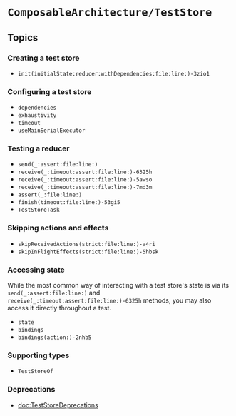 # ``ComposableArchitecture/TestStore``

## Topics

### Creating a test store

- ``init(initialState:reducer:withDependencies:file:line:)-3zio1``

### Configuring a test store

- ``dependencies``
- ``exhaustivity``
- ``timeout``
- ``useMainSerialExecutor``

### Testing a reducer

- ``send(_:assert:file:line:)``
- ``receive(_:timeout:assert:file:line:)-6325h``
- ``receive(_:timeout:assert:file:line:)-5awso``
- ``receive(_:timeout:assert:file:line:)-7md3m``
- ``assert(_:file:line:)``
- ``finish(timeout:file:line:)-53gi5``
- ``TestStoreTask``

### Skipping actions and effects

- ``skipReceivedActions(strict:file:line:)-a4ri``
- ``skipInFlightEffects(strict:file:line:)-5hbsk``

### Accessing state

While the most common way of interacting with a test store's state is via its
``send(_:assert:file:line:)`` and ``receive(_:timeout:assert:file:line:)-6325h`` methods, you may
also access it directly throughout a test.

- ``state``
- ``bindings``
- ``bindings(action:)-2nhb5``

### Supporting types

- ``TestStoreOf``

### Deprecations

- <doc:TestStoreDeprecations>
